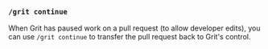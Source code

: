 ### `/grit continue`

When Grit has paused work on a pull request (to allow developer edits), you can use `/grit continue` to transfer the pull request back to Grit's control.
